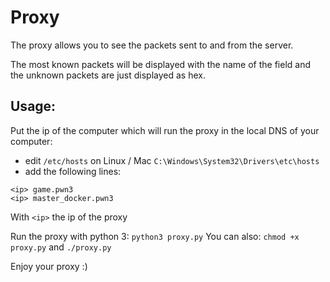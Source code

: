 # Proxy

The proxy allows you to see the packets sent to and from the server.

The most known packets will be displayed with the name of the field and the unknown packets are just displayed as hex.

## Usage:
Put the ip of the computer which will run the proxy in the local DNS of your computer:
- edit `/etc/hosts` on Linux / Mac `C:\Windows\System32\Drivers\etc\hosts`
- add the following lines:
```
<ip> game.pwn3
<ip> master_docker.pwn3
```
With `<ip>` the ip of the proxy

Run the proxy with python 3: `python3 proxy.py`
You can also: `chmod +x proxy.py` and `./proxy.py`

Enjoy your proxy :)